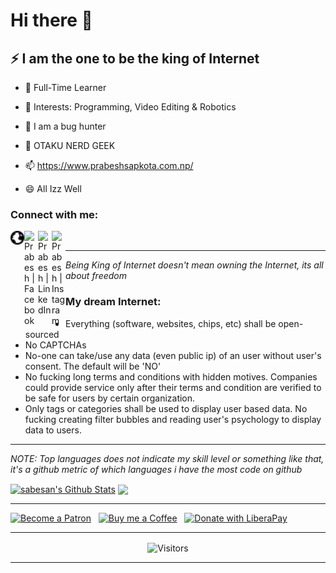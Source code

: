 # Hi there 👋

## ⚡ I am the one to be the king of Internet


- 🌱 Full-Time Learner
- 👯 Interests: Programming, Video Editing & Robotics
- 🔭 I am a bug hunter
- 🤔 OTAKU  NERD  GEEK
 
- 📫 https://www.prabeshsapkota.com.np/
- 😄 All Izz Well
  
### Connect with me:

[<img align="left" alt="Prabesh" width="22px" src="https://raw.githubusercontent.com/iconic/open-iconic/master/svg/globe.svg" />][website]
[<img align="left" alt="Prabesh | Facebook" width="22px" src="https://cdn.jsdelivr.net/npm/simple-icons@3.4.0/icons/facebook.svg" />][facebook]
[<img align="left" alt="Prabesh | LinkedIn" width="22px" src="https://cdn.jsdelivr.net/npm/simple-icons@v3/icons/linkedin.svg" />][linkedin]
[<img align="left" alt="Prabesh | Instagram" width="22px" src="https://cdn.jsdelivr.net/npm/simple-icons@v3/icons/instagram.svg" />][instagram]

<br />

---

_Being King of Internet doesn't mean owning the Internet, its all about freedom_

### My dream Internet:
- Everything (software, websites, chips, etc) shall be open-sourced
- No CAPTCHAs
- No-one can take/use any data (even public ip) of an user without user's consent. The default will be 'NO'
- No fucking long terms and conditions with hidden motives. Companies could provide service only after their terms and condition are verified to be safe for users by certain organization.
- Only tags or categories shall be used to display user based data. No fucking creating filter bubbles and reading user's psychology to display data to users.

---

_NOTE: Top languages does not indicate my skill level or something like that, it's a github metric of which languages i have the most code on github_

<a href="https://github-readme-stats.sabesansathananthan.vercel.app/api?username=Prabesh01&show_icons=true&hide_border=true&count_private=false&include_all_commits=true&theme=radical">
<img align="center" alt="sabesan's Github Stats" src="https://github-readme-stats.sabesansathananthan.vercel.app/api?username=Prabesh01&show_icons=true&hide_border=true&count_private=false&include_all_commits=true&theme=radical" /></a>
<a href="https://github-readme-stats.sabesansathananthan.vercel.app/api/top-langs/?username=Prabesh01&layout=compact&theme=radical">
  <img align="center" src="https://github-readme-stats.sabesansathananthan.vercel.app/api/top-langs/?username=Prabesh01&layout=compact&theme=radical" />
</a>

---


[<img alt="Become a Patron" width=200 src="https://c5.patreon.com/external/logo/become_a_patron_button.png">](https://www.patreon.com/prabesh) &nbsp; [<img alt="Buy me a Coffee" width=200 src="https://cdn.buymeacoffee.com/buttons/default-yellow.png">](https://www.buymeacoffee.com/prabeshsapkota) &nbsp; [<img alt="Donate with LiberaPay" width=200 height=46 src="https://www.upload.ee/image/12358022/LiberaPay.png">](https://liberapay.com/Prabesh/)


---

<p align=center>                           
  <img align=center  src="https://visitor-badge.laobi.icu/badge?page_id=Prabesh01.Prabesh01" alt="Visitors">                     
</p>

---


[website]: http://prabeshsapkota.info.np/
[facebook]: https://www.facebook.com/ping.prabesh
[instagram]: https://www.instagram.com/pingprabesh
[linkedin]: https://www.linkedin.com/in/pingprabesh

